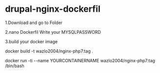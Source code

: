 # drupal-nginx-dockerfil
1.Download and go to Folder

2.nano Dockerfil Write your MYSQLPASSWORD

3.build your docker image

docker build -t wazlo2004/nginx-php7:tag .

docker run -ti --name YOURCONTAINERNAME wazlo2004/nginx-php7:tag /bin/bash

